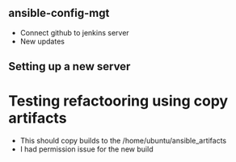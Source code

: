## ansible-config-mgt
* Connect github to jenkins server
* New updates

## Setting up a new server 

# Testing refactooring using copy artifacts 
* This should copy builds to the /home/ubuntu/ansible_artifacts
* I had permission issue for the new build
